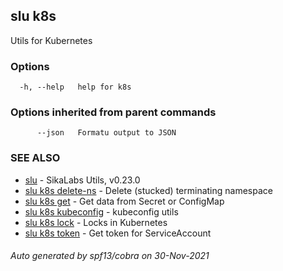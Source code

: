 ## slu k8s

Utils for Kubernetes

### Options

```
  -h, --help   help for k8s
```

### Options inherited from parent commands

```
      --json   Formatu output to JSON
```

### SEE ALSO

* [slu](slu.md)	 - SikaLabs Utils, v0.23.0
* [slu k8s delete-ns](slu_k8s_delete-ns.md)	 - Delete (stucked) terminating namespace
* [slu k8s get](slu_k8s_get.md)	 - Get data from Secret or ConfigMap
* [slu k8s kubeconfig](slu_k8s_kubeconfig.md)	 - kubeconfig utils
* [slu k8s lock](slu_k8s_lock.md)	 - Locks in Kubernetes
* [slu k8s token](slu_k8s_token.md)	 - Get token for ServiceAccount

###### Auto generated by spf13/cobra on 30-Nov-2021
